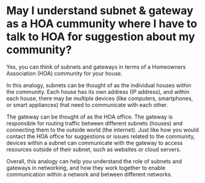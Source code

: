 # May I understand subnet & gateway as a HOA cummunity where I have to talk to HOA for suggestion about my community?

Yes, you can think of subnets and gateways in terms of a Homeowners Association (HOA) community for your house.

In this analogy, subnets can be thought of as the individual houses within the community. Each house has its own address (IP address), and within each house, there may be multiple devices (like computers, smartphones, or smart appliances) that need to communicate with each other.

The gateway can be thought of as the HOA office. The gateway is responsible for routing traffic between different subnets (houses) and connecting them to the outside world (the internet). Just like how you would contact the HOA office for suggestions or issues related to the community, devices within a subnet can communicate with the gateway to access resources outside of their subnet, such as websites or cloud servers.

Overall, this analogy can help you understand the role of subnets and gateways in networking, and how they work together to enable communication within a network and between different networks.